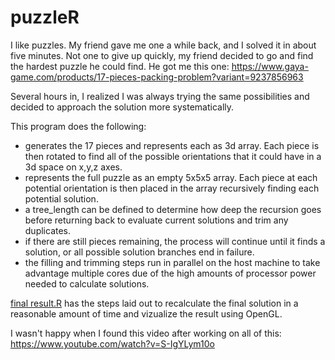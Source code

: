# puzzleR
I like puzzles.  My friend gave me one a while back, and I solved it in about five minutes.  Not one to give up quickly, 
my friend decided to go and find the hardest puzzle he could find. He got me this one:  https://www.gaya-game.com/products/17-pieces-packing-problem?variant=9237856963

Several hours in, I realized I was always trying the same possibilities and decided to approach the solution more systematically.  

This program does the following:
* generates the 17 pieces and represents each as 3d array. Each piece is then rotated to find all of the possible orientations that it could have in a 3d space on x,y,z axes. 
* represents the full puzzle as an empty 5x5x5 array. Each piece at each potential orientation is then placed in the array recursively finding each potential solution.
* a tree_length can be defined to determine how deep the recursion goes before returning back to evaluate current solutions and trim any duplicates.
* if there are still pieces remaining, the process will continue until it finds a solution, or all possible solution branches end in failure. 
* the filling and trimming steps run in parallel on the host machine to take advantage multiple cores due of the high amounts of processor power needed to calculate solutions. 

[final result.R](https://github.com/aaroncwhite/puzzleR/blob/master/final%20result.R) has the steps laid out to recalculate the final solution in a reasonable amount of time and vizualize the result using OpenGL.  


I wasn't happy when I found this video after working on all of this: https://www.youtube.com/watch?v=S-IgYLym10o

